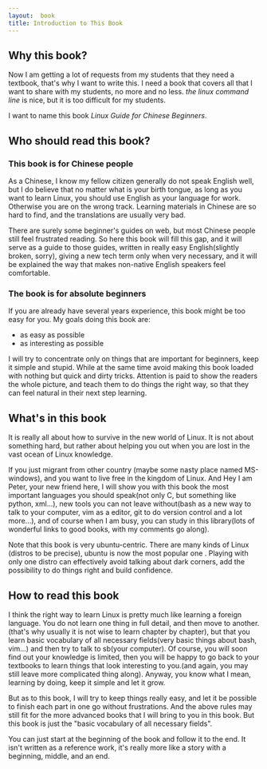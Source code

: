 ```yaml
---
layout:  book
title: Introduction to This Book
---
```


## Why this book?    

Now I am getting a lot of requests from my students that they need a textbook,
that's why I want to write this. I need a book that covers all that I want to
share with my students, no more and no less. _the linux command line_ is nice,
but it is too difficult for my students.

I want to name this book _Linux Guide for Chinese Beginners_.

## Who should read this book?
### This book is for Chinese people
As a Chinese, I know my fellow citizen generally do not speak English well, but
I do believe that no matter what is your birth tongue, as long as you want to
learn Linux, you should use English as your language for work. Otherwise you
are on the wrong track. Learning materials in Chinese are so hard to find, and
the translations are usually very bad.

There are surely some beginner's guides on web, but most Chinese people still
feel frustrated reading. So here this book will fill this gap, and it will
serve as a guide to those guides, written in really easy English(slightly
broken, sorry), giving a new tech term only when very necessary, and it will
be explained the way that makes non-native English speakers feel comfortable. 

### The book is for absolute beginners
If you are already have several years experience, this book might be too easy
for you. My goals doing this book are:

 - as easy as possible 
 - as interesting as possible

I will try to concentrate only on things that are important for beginners,
keep it simple and stupid. While at the same time avoid making this book
loaded with nothing but quick and dirty tricks. Attention is paid to show the
readers the whole picture, and teach them to do things the right way, so that
they can feel natural in their next step learning.

## What's in this book
It is really all about how to survive in the new world of Linux. It is not
about something hard, but rather about helping you out when you are lost in
the vast ocean of Linux knowledge. 

If you just migrant from other country (maybe some nasty place named
MS-windows), and you want to live free in the kingdom of Linux.  And Hey I am
Peter, your new friend here, I will show you with this book the most important
languages you should speak(not only C, but something like python, xml...), new
tools you can not leave without(bash as a new way to talk to your computer,
vim as a editor, git to do version control and a lot more...), and of course
when I am busy, you can study in this library(lots of wonderful links to good
books, with my comments go along).

Note that this book is very ubuntu-centric. There are many kinds of Linux
(distros to be precise), ubuntu is now the most popular one . Playing with
only one distro can effectively avoid talking about dark corners, add the
possibility to do things right and build confidence.

## How to read this book
I think the right way to learn Linux is pretty much like learning a foreign
language. You do not learn one thing in full detail, and then move to
another.(that's why usually it is not wise to learn chapter by chapter), but
that you learn basic vocabulary of all necessary fields(very basic things about
bash, vim...) and then try to talk to sb(your computer). Of course, you will
soon find out your knowledge is limited, then you will be happy to go back to
your textbooks to learn things that look interesting to you.(and again, you
may still leave more complicated thing along). Anyway, you know what I mean,
learning by doing, keep it simple and let it grow.

But as to this book, I will try to keep things really easy, and let it be
possible to finish each part in one go without frustrations.  And the above
rules may still fit for the more advanced books that I will bring to you in
this book. But this book is just the "basic vocabulary of all necessary
fields".

You can just start at the beginning of the book and follow it to the end. It
isn't written as a reference work, it's really more like a story with a
beginning, middle, and an end.


